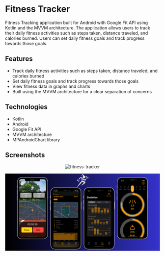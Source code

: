 # Fitness Tracker
Fitness Tracking application built for Android with Google Fit API using Kotlin and the MVVM architecture. The application allows users to track their daily fitness activities such as steps taken, distance traveled, and calories burned. Users can set daily fitness goals and track progress towards those goals.

## Features
- Track daily fitness activities such as steps taken, distance traveled, and calories burned
- Set daily fitness goals and track progress towards those goals
- View fitness data in graphs and charts
- Built using the MVVM architecture for a clear separation of concerns

## Technologies
- Kotlin
- Android
- Google Fit API
- MVVM architecture
- MPAndroidChart library

## Screenshots
<div align="center"> 
  
![fitness-tracker](https://github.com/AtilMohAmine/Fitness-Tracker/assets/86023602/aefc8b18-cb62-4764-8e7f-a39060f51ba2)

</div>

<div align="center"> 

![fitness-tracker](https://github.com/Imen-ks/Fitness/blob/main/Fitness/Assets.xcassets/Fitness.png)

</div>